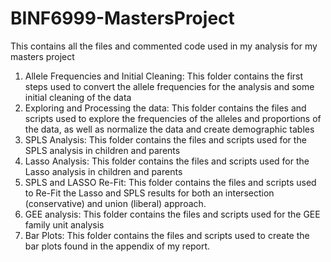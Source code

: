 # BINF6999-MastersProject
This contains all the files and commented code used in my analysis for my masters project

1. Allele Frequencies and Initial Cleaning:
     This folder contains the first steps used to convert the allele frequencies for the analysis and some initial   cleaning of the data
2. Exploring and Processing the data:
     This folder contains the files and scripts used to explore the frequencies of the alleles and proportions of the data, as well as normalize the data and create demographic tables
3. SPLS Analysis:
     This folder contains the files and scripts used for the SPLS analysis in children and parents
4. Lasso Analysis:
     This folder contains the files and scripts used for the Lasso analysis in children and parents
5. SPLS and LASSO Re-Fit:
     This folder contains the files and scripts used to Re-Fit the Lasso and SPLS results for both an intersection (conservative) and union (liberal) approach.
6. GEE analysis:
     This folder contains the files and scripts used for the GEE family unit analysis
7. Bar Plots:
     This folder contains the files and scripts used to create the bar plots found in the appendix of my report.

